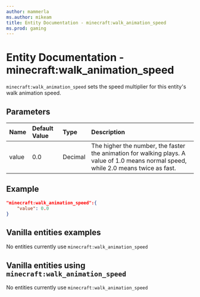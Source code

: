 ```yaml
---
author: mammerla
ms.author: mikeam
title: Entity Documentation - minecraft:walk_animation_speed
ms.prod: gaming
---
```


# Entity Documentation -  minecraft:walk_animation_speed

`minecraft:walk_animation_speed` sets the speed multiplier for this entity's walk animation speed.

## Parameters

|Name |Default Value  |Type  |Description  |
|:----------|:----------|:----------|:----------|
|value| 0.0| Decimal| The higher the number, the faster the animation for walking plays. A value of 1.0 means normal speed, while 2.0 means twice as fast.|

## Example

```json
"minecraft:walk_animation_speed":{
    "value": 0.0
}
```

## Vanilla entities examples

No entities currently use `minecraft:walk_animation_speed`

## Vanilla entities using `minecraft:walk_animation_speed`

No entities currently use `minecraft:walk_animation_speed`
